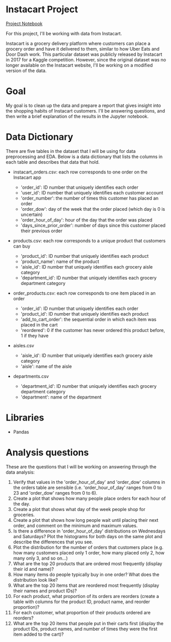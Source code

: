 # Instacart Project
[Project Notebook](https://github.com/reondaze-a/tripleten-projects/blob/main/project-2/instacart_project.ipynb)

For this project, I'll be working with data from Instacart. 

Instacart is a grocery delivery platform where customers can place a grocery order and have it delivered to them, similar to how Uber Eats and Door Dash work. This particular dataset was publicly released by Instacart in 2017 for a Kaggle competition. However, since the original dataset was no longer available on the Instacart website, I'll be working on a modified version of the data.

# Goal
My goal is to clean up the data and prepare a report that gives insight into the shopping habits of Instacart customers. I'll be answering questions, and then write a brief explanation of the results in the Jupyter notebook.

# Data Dictionary
There are five tables in the dataset that I will be using for data preprocessing and EDA. Below is a data dictionary that lists the columns in each table and describes that data that hold.

- instacart_orders.csv: each row corresponds to one order on the Instacart app
  - 'order_id': ID number that uniquely identifies each order
  - 'user_id': ID number that uniquely identifies each customer account
  - 'order_number': the number of times this customer has placed an order
  - 'order_dow': day of the week that the order placed (which day is 0 is uncertain)
  - 'order_hour_of_day': hour of the day that the order was placed
  - 'days_since_prior_order': number of days since this customer placed their previous order

- products.csv: each row corresponds to a unique product that customers can buy
  - 'product_id': ID number that uniquely identifies each product
  - 'product_name': name of the product
  - 'aisle_id': ID number that uniquely identifies each grocery aisle category
  - 'department_id': ID number that uniquely identifies each grocery department category

- order_products.csv: each row corresponds to one item placed in an order
  - 'order_id': ID number that uniquely identifies each order
  - 'product_id': ID number that uniquely identifies each product
  - 'add_to_cart_order': the sequential order in which each item was placed in the cart
  - 'reordered': 0 if the customer has never ordered this product before, 1 if they have

- aisles.csv
  - 'aisle_id': ID number that uniquely identifies each grocery aisle category
  - 'aisle': name of the aisle

- departments.csv
  - 'department_id': ID number that uniquely identifies each grocery department category
  - 'department': name of the department
 
# Libraries
- Pandas

# Analysis questions
These are the questions that I will be working on answering through the data analysis:


1. Verify that values in the 'order_hour_of_day' and 'order_dow' columns in the orders table are sensible (i.e. 'order_hour_of_day' ranges from 0 to 23 and 'order_dow' ranges from 0 to 6).
2. Create a plot that shows how many people place orders for each hour of the day.
3. Create a plot that shows what day of the week people shop for groceries.
4. Create a plot that shows how long people wait until placing their next order, and comment on the minimum and maximum values.
5. Is there a difference in 'order_hour_of_day' distributions on Wednesdays and Saturdays? Plot the histograms for both days on the same plot and describe the differences that you see.
6. Plot the distribution for the number of orders that customers place (e.g. how many customers placed only 1 order, how many placed only 2, how many only 3, and so on…)
7. What are the top 20 products that are ordered most frequently (display their id and name)?
8. How many items do people typically buy in one order? What does the distribution look like?
9. What are the top 20 items that are reordered most frequently (display their names and product IDs)?
10. For each product, what proportion of its orders are reorders (create a table with columns for the product ID, product name, and reorder proportion)?
11. For each customer, what proportion of their products ordered are reorders?
12. What are the top 20 items that people put in their carts first (display the product IDs, product names, and number of times they were the first item added to the cart)?
